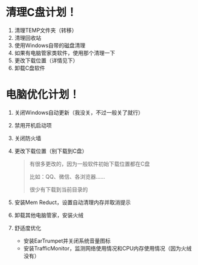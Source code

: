# 清理C盘计划！

1.  清理TEMP文件夹（转移）
2.  清理回收站
3.  使用Windows自带的磁盘清理
4.  如果有电脑管家类软件，使用那个清理一下
5.  更改下载位置（详情见下）
6.  卸载C盘软件



# 电脑优化计划！

1.  关闭Windows自动更新（我没关，不过一般关了就行）

2.  禁用开机启动项

3.  关闭防火墙

4.  更改下载位置（别下载到C盘）

    >   有很多更改的，因为一般软件初始下载位置都在C盘
    >
    >   比如：QQ、微信、各浏览器……
    >
    >   很少有下载到当前目录的

5.  安装Mem Reduct，设置自动清理内存并取消提示

6.  卸载其他电脑管家，安装火绒

7.  舒适度优化

    *   安装EarTrumpet并关闭系统音量图标
    *   安装TrafficMonitor，监测网络使用情况和CPU内存使用情况（因为火绒没有）

